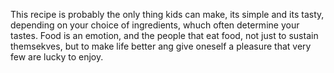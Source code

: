 This recipe is probably the only thing kids can make, its simple and its tasty, depending on your choice of ingredients, whuch often determine your tastes. Food is an emotion, and the people that eat food, not just to sustain themsekves, but to make life better ang give oneself a pleasure that very few are lucky to enjoy.